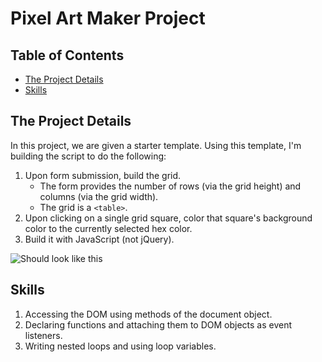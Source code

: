 # Pixel Art Maker Project

## Table of Contents

* [The Project Details](#TheProjectDetails)
* [Skills](#Skills)

## The Project Details
In this project, we are given a starter template. Using this template, I'm building the script to do the following:

1. Upon form submission, build the grid.
   * The form provides the number of rows (via the grid height) and columns (via the grid width).
   * The grid is a ```<table>```.
2. Upon clicking on a single grid square, color that square's background color to the currently selected hex color.
3. Build it with JavaScript (not jQuery).


![Should look like this](https://d17h27t6h515a5.cloudfront.net/topher/2017/August/59a4a997_screen-shot-2017-08-22-at-8.33.49-pm/screen-shot-2017-08-22-at-8.33.49-pm.png)


## Skills
1. Accessing the DOM using methods of the document object.
2. Declaring functions and attaching them to DOM objects as event listeners.
3. Writing nested loops and using loop variables.